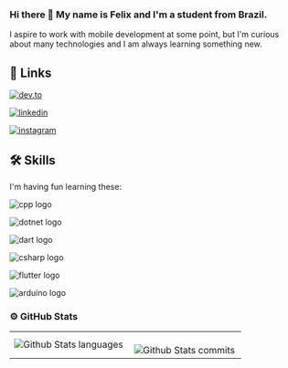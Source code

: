 ### Hi there 👋 My name is Felix and I'm a student from Brazil.

I aspire to work with mobile development at some point, but I'm curious about many technologies and I am always learning something new. 


## 🔗 Links

[![dev.to](https://img.shields.io/badge/dev.to-0A0A0A.svg?style=for-the-badge&logo=devdotto&logoColor=white)](https://dev.to/felixnogueira)

[![linkedin](https://img.shields.io/badge/linkedin-0A66C2?style=for-the-badge&logo=linkedin&logoColor=white)](https://www.linkedin.com/in/felixnogueira/)

[![instagram](https://img.shields.io/badge/Instagram-E4405F.svg?style=for-the-badge&logo=Instagram&logoColor=white)](https://instagram.com/fxlumi)


## 🛠 Skills


I'm having fun learning these:

![cpp logo](https://img.shields.io/badge/C++-00599C.svg?style=for-the-badge&logo=C++&logoColor=white)

![dotnet logo](https://img.shields.io/badge/.NET-512BD4.svg?style=for-the-badge&logo=dotnet&logoColor=white)

![dart logo](https://img.shields.io/badge/Dart-0175C2.svg?style=for-the-badge&logo=Dart&logoColor=white)

![csharp logo](https://img.shields.io/badge/Csharp-512BD4.svg?style=for-the-badge&logo=Csharp&logoColor=white)

![flutter logo](https://img.shields.io/badge/Flutter-02569B.svg?style=for-the-badge&logo=Flutter&logoColor=white)

![arduino logo](https://img.shields.io/badge/Arduino-00878F.svg?style=for-the-badge&logo=Arduino&logoColor=white)

### ⚙️ GitHub Stats

<table>
  <tr>
    <td>
      <img
        align="left"
        src="https://github-readme-stats.vercel.app/api/top-langs/?username=felixnogueira&theme=dark&hide_border=false&include_all_commits=false&count_private=true&layout=compact"
        alt="Github Stats languages"
      />
    </td>
    <td>
      <br />
      <img
        align="left"
        src="https://github-readme-streak-stats.herokuapp.com/?user=felixnogueira&theme=dark&hide_border=false"
        alt="Github Stats commits"
      />
    </td>
  </tr>
</table>


